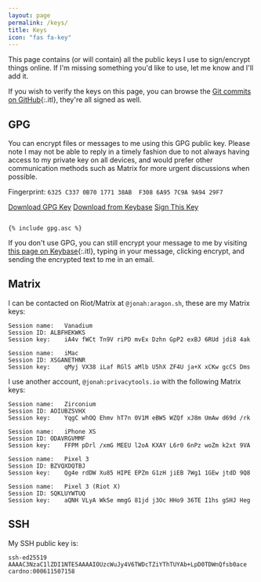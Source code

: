 ```yaml
---
layout: page
permalink: /keys/
title: Keys
icon: "fas fa-key"
---
```


This page contains (or will contain) all the public keys I use to sign/encrypt things online. If I'm missing something you'd like to use, let me know and I'll add it.

If you wish to verify the keys on this page, you can browse the [Git commits on GitHub](https://github.com/JonahAragon/www.jonaharagon.com/commits/master){:.itl}, they're all signed as well.

## GPG

You can encrypt files or messages to me using this GPG public key. Please note I may not be able to reply in a timely fashion due to not always having access to my private key on all devices, and would prefer other communication methods such as Matrix for more urgent discussions when possible.

Fingerprint: `6325 C337 0B70 1771 38AB  F308 6A95 7C9A 9A94 29F7`

<a class="btn btn-primary" href="/assets/files/gpg.asc" role="button">Download GPG Key</a>
<a class="btn btn-secondary" href="https://keybase.io/jonaharagon/pgp_keys.asc" role="button">Download from Keybase</a>
<a class="btn btn-light" href="/keys/keysigning/" role="button">Sign This Key</a>

<pre class="pre-scrollable"><code>
{% include gpg.asc %}
</code></pre>

If you don't use GPG, you can still encrypt your message to me by visiting [this page on Keybase](https://keybase.io/encrypt#jonaharagon){:.itl}, typing in your message, clicking encrypt, and sending the encrypted text to me in an email.

## Matrix

I can be contacted on Riot/Matrix at `@jonah:aragon.sh`, these are my Matrix keys:

```
Session name:	Vanadium
Session ID:	ALBFHEKWKS
Session key:	iA4v fWCt Tn9V riPD mvEx Dzhn GpP2 exBJ 6RUd jdi8 4ak

Session name:	iMac
Session ID:	XSGANETHNR
Session key:	qMyj VX38 iLaf RGlS aMlb U5hX ZF4U ja+X xCKw gcCS Dms
```

I use another account, `@jonah:privacytools.io` with the following Matrix keys:

```
Session name:	Zirconium
Session ID:	AOIUBZSVHX
Session key:	YqgC whOQ Ehmv hT7n 0V1M eBW5 WZQf xJ8m UmAw d69d /rk

Session name:	iPhone XS
Session ID:	ODAVRGVMMF
Session key:	FFPM pDrl /xmG MEEU l2oA KXAY L6r0 6nPz woZm k2xt 9VA

Session name:	Pixel 3
Session ID:	BZVQXDQTBJ
Session key:	Qg4e rdDW Xu85 HIPE EPZm G1zH jiEB 7Wg1 1GEw jtdD 9Q8

Session name:	Pixel 3 (Riot X)
Session ID:	SQKLUYWTUQ
Session key:	aQNH VLyA WkSe mmgG 81jd j3Oc HHo9 36TE I1hs gSHJ Heg
```

## SSH

My SSH public key is:

```
ssh-ed25519 AAAAC3NzaC1lZDI1NTE5AAAAIOUzcWuJy4V6TWDcTZiYThTUYAb+LpD0TDWnQfsb0ace cardno:000611507158
```
